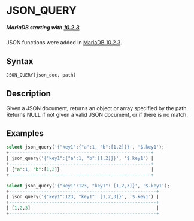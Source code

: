 # JSON_QUERY

##### MariaDB starting with [10.2.3](/kb/en/mariadb-1023-release-notes/)

JSON functions were added in [MariaDB 10.2.3](/kb/en/mariadb-1023-release-notes/).

## Syntax

```sql
JSON_QUERY(json_doc, path)
```

## Description

Given a JSON document, returns an object or array specified by the path. Returns NULL if not given a valid JSON document, or if there is no match.

## Examples

```sql
select json_query('{"key1":{"a":1, "b":[1,2]}}', '$.key1');
+-----------------------------------------------------+
| json_query('{"key1":{"a":1, "b":[1,2]}}', '$.key1') |
+-----------------------------------------------------+
| {"a":1, "b":[1,2]}                                  |
+-----------------------------------------------------+

select json_query('{"key1":123, "key1": [1,2,3]}', '$.key1');
+-------------------------------------------------------+
| json_query('{"key1":123, "key1": [1,2,3]}', '$.key1') |
+-------------------------------------------------------+
| [1,2,3]                                               |
+-------------------------------------------------------+
```